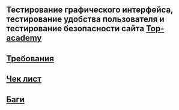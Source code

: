 ## Тестирование графического интерфейса, тестирование удобства пользователя и тестирование безопасности сайта [Top-academy](https://ekat.top-academy.ru/)

## [Требования](https://docs.google.com/document/d/1Owar8uJ0g6DUqCtMN4TXNGOXIcqws2-_5ve9oyf94bI/edit?usp=sharing)
## [Чек лист](https://docs.google.com/spreadsheets/d/1brGXkqo17xKwz6woc67erNMpUZCNw5ucV-fbhpnWZQQ/edit?usp=sharing)
## [Баги](https://docs.google.com/spreadsheets/d/1QNaIBI4Oh6mhoTZuGKTpOaPMBQ52i_nl71IQ7rAvLPU/edit?usp=sharing) 
